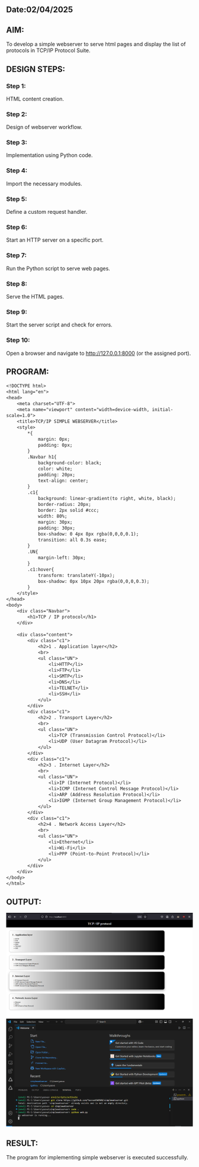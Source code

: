 
## Date:02/04/2025

## AIM:
To develop a simple webserver to serve html pages and display the list of protocols in TCP/IP Protocol Suite.

## DESIGN STEPS:
### Step 1: 
HTML content creation.

### Step 2:
Design of webserver workflow.

### Step 3:
Implementation using Python code.

### Step 4:
Import the necessary modules.

### Step 5:
Define a custom request handler.

### Step 6:
Start an HTTP server on a specific port.

### Step 7:
Run the Python script to serve web pages.

### Step 8:
Serve the HTML pages.

### Step 9:
Start the server script and check for errors.

### Step 10:
Open a browser and navigate to http://127.0.0.1:8000 (or the assigned port).

## PROGRAM:
```
<!DOCTYPE html>
<html lang="en">
<head>
    <meta charset="UTF-8">
    <meta name="viewport" content="width=device-width, initial-scale=1.0">
    <title>TCP/IP SIMPLE WEBSERVER</title>
    <style>
        *{
            margin: 0px;
            padding: 0px;
        }
        .Navbar h1{
            background-color: black;
            color: white;
            padding: 20px;
            text-align: center;
        }
        .c1{
            background: linear-gradient(to right, white, black);
            border-radius: 20px;
            border: 2px solid #ccc;
            width: 80%;
            margin: 30px;
            padding: 30px;
            box-shadow: 0 4px 8px rgba(0,0,0,0.1);
            transition: all 0.3s ease;
        }
        .UN{
            margin-left: 30px;
        }
        .c1:hover{
            transform: translateY(-10px);
            box-shadow: 0px 10px 20px rgba(0,0,0,0.3);
        }
    </style>
</head>
<body>
    <div class="Navbar">
        <h1>TCP / IP protocol</h1>
    </div>

    <div class="content">
        <div class="c1">
            <h2>1 . Application layer</h2>
            <br>
            <ul class="UN">
                <li>HTTP</li>
                <li>FTP</li>
                <li>SMTP</li>
                <li>DNS</li>
                <li>TELNET</li>
                <li>SSH</li>
            </ul>
        </div>
        <div class="c1">
            <h2>2 . Transport Layer</h2>
            <br>
            <ul class="UN">
                <li>TCP (Transmission Control Protocol)</li>
                <li>UDP (User Datagram Protocol)</li>
            </ul>
        </div>
        <div class="c1">
            <h2>3 . Internet Layer</h2>
            <br>
            <ul class="UN">
                <li>IP (Internet Protocol)</li>
                <li>ICMP (Internet Control Message Protocol)</li>
                <li>ARP (Address Resolution Protocol)</li>
                <li>IGMP (Internet Group Management Protocol)</li>
            </ul>
        </div>
        <div class="c1">
            <h2>4 . Network Access Layer</h2>
            <br>
            <ul class="UN">
                <li>Ethernet</li>
                <li>Wi-Fi</li>
                <li>PPP (Point-to-Point Protocol)</li>
            </ul>
        </div>
    </div>
</body>
</html>
```

## OUTPUT:
![alt text](image.png)
![alt text](image2.png)

## RESULT:
The program for implementing simple webserver is executed successfully.
